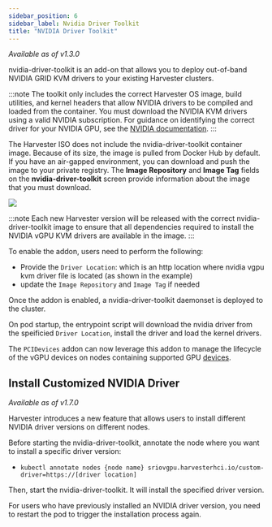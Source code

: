 ```yaml
---
sidebar_position: 6
sidebar_label: Nvidia Driver Toolkit
title: "NVIDIA Driver Toolkit"
---
```


<head>
  <link rel="canonical" href="https://docs.harvesterhci.io/v1.6/advanced/addons/nvidiadrivertoolkit"/>
</head>

_Available as of v1.3.0_

nvidia-driver-toolkit is an add-on that allows you to deploy out-of-band NVIDIA GRID KVM drivers to your existing Harvester clusters.

:::note
The toolkit only includes the correct Harvester OS image, build utilities, and kernel headers that allow NVIDIA drivers to be compiled and loaded from the container. You must download the NVIDIA KVM drivers using a valid NVIDIA subscription. For guidance on identifying the correct driver for your NVIDIA GPU, see the [NVIDIA documentation](https://www.nvidia.com/en-au/drivers/vgpu-software-driver/).
:::

The Harvester ISO does not include the nvidia-driver-toolkit container image. Because of its size, the image is pulled from Docker Hub by default. If you have an air-gapped environment, you can download and push the image to your private registry. The **Image Repository** and **Image Tag** fields on the **nvidia-driver-toolkit** screen provide information about the image that you must download.

![](/img/v1.3/advanced/nvidia-driver-toolkit.png)

:::note
Each new Harvester version will be released with the correct nvidia-driver-toolkit image to ensure that all dependencies required to install the NVIDIA vGPU KVM drivers are available in the image.
:::

To enable the addon, users need to perform the following:
* Provide the `Driver Location`: which is an http location where nvidia vgpu kvm driver file is located (as shown in the example)
* update the `Image Repository` and `Image Tag` if needed

Once the addon is enabled, a nvidia-driver-toolkit daemonset is deployed to the cluster.

On pod startup, the entrypoint script will download the nvidia driver from the speificied `Driver Location`, install the driver and load the kernel drivers.

The `PCIDevices` addon can now leverage this addon to manage the lifecycle of the vGPU devices on nodes containing supported GPU [devices](../vgpusupport.md).

## Install Customized NVIDIA Driver

_Available as of v1.7.0_

Harvester introduces a new feature that allows users to install different NVIDIA driver versions on different nodes.

Before starting the nvidia-driver-toolkit, annotate the node where you want to install a specific driver version:

- `kubectl annotate nodes {node name} sriovgpu.harvesterhci.io/custom-driver=https://[driver location]`

Then, start the nvidia-driver-toolkit. It will install the specified driver version.

For users who have previously installed an NVIDIA driver version, you need to restart the pod to trigger the installation process again.